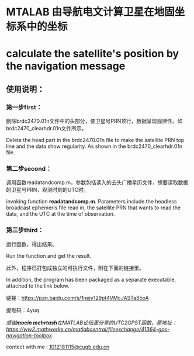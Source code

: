 # MTALAB 由导航电文计算卫星在地固坐标系中的坐标 
# calculate the satellite's position by the navigation message
## 使用说明：

### 第一步first：
删除brdc2470.01n文件中的头部分，使卫星号PRN顶行，数据呈现规律性。如brdc2470_clearhdr.01n文件所示。

Delete the head part in the brdc2470.01n file to make the satellite PRN top line and the data show regularity. As shown in the brdc2470_clearhdr.01n file.
### 第二步second：
调用函数readatandcomp.m，参数包括读入的去头广播星历文件，想要读取数据的卫星号PRN，观测时刻的UTC时。

invoking function **readatandcomp.m**. Parameters include the headless broadcast ephemeris file read in, the satellite PRN that wants to read the data, and the UTC at the time of observation.
### 第三步third：
运行函数，得出结果。

Run the function and get the result.

此外，程序已打包成独立的可执行文件，附在下面的链接里。

In addition, the program has been packaged as a separate executable, attached to the link below.

链接：https://pan.baidu.com/s/1nejy129pt4VMcJASTa85oA 

提取码：4yuq 

*感谢**moein mehrtash**在MATLAB论坛里分享的UTC2GPST函数，原地址：https://ww2.mathworks.cn/matlabcentral/fileexchange/41364-gps-navigation-toolbox*

contect with me : 1012181115@cugb.edu.cn
